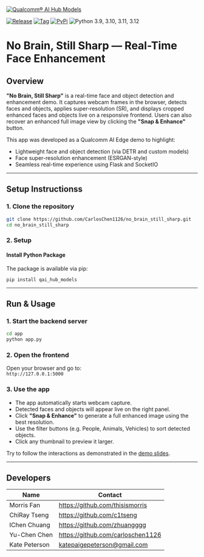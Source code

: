 [![Qualcomm® AI Hub Models](https://qaihub-public-assets.s3.us-west-2.amazonaws.com/qai-hub-models/quic-logo.jpg)](https://aihub.qualcomm.com)

<!-- # [Qualcomm® AI Hub Models](https://aihub.qualcomm.com/) -->

[![Release](https://img.shields.io/github/v/release/quic/ai-hub-models)](https://github.com/quic/ai-hub-models/releases/latest)
[![Tag](https://img.shields.io/github/v/tag/quic/ai-hub-models)](https://github.com/quic/ai-hub-models/releases/latest)
[![PyPi](https://img.shields.io/pypi/v/qai-hub-models)](https://pypi.org/project/qai-hub-models/)
![Python 3.9, 3.10, 3.11, 3.12](https://img.shields.io/badge/python-3.9%2C%203.10%20(Recommended)%2C%203.11%2C%203.12-yellow)

<!-- The Qualcomm® AI Hub Models are a collection of
state-of-the-art machine learning models optimized for deployment on Qualcomm® devices.  -->

<!-- * [List of Models by Category](#model-directory)
* [On-Device Performance Data](https://aihub.qualcomm.com/models)
* [Device-Native Sample Apps](https://github.com/quic/ai-hub-apps)

See supported: [On-Device Runtimes](#on-device-runtimes), [Hardware Targets & Precision](#device-hardware--precision), [Chipsets](#chipsets), [Devices](#devices)

&nbsp;

![Demo](https://user-images.githubusercontent.com/demo/face_enhancement.gif)  
A real-time, browser-based face enhancement app using lightweight detection and super-resolution models. Designed for fast inference and educational demonstration, it showcases low-latency AI inference powered by edge devices. -->

# No Brain, Still Sharp — Real-Time Face Enhancement

## Overview

**"No Brain, Still Sharp"** is a real-time face and object detection and enhancement demo. It captures webcam frames in the browser, detects faces and objects, applies super-resolution (SR), and displays cropped enhanced faces and objects live on a responsive frontend. Users can also recover an enhanced full image view by clicking the **"Snap & Enhance"** button.

This app was developed as a Qualcomm AI Edge demo to highlight:

- Lightweight face and object detection (via DETR and custom models)
- Face super-resolution enhancement (ESRGAN-style)
- Seamless real-time experience using Flask and SocketIO

---


## Setup Instructionss

### 1. Clone the repository

```bash
git clone https://github.com/CarlosChen1126/no_brain_still_sharp.git
cd no_brain_still_sharp
```
### 2. Setup

#### Install Python Package

The package is available via pip:

```shell
pip install qai_hub_models
```

---

##  Run & Usage

### 1. Start the backend server

```bash
cd app
python app.py
```

### 2. Open the frontend

Open your browser and go to:  
 `http://127.0.0.1:5000`

### 3. Use the app

- The app automatically starts webcam capture.
- Detected faces and objects will appear live on the right panel.
- Click **"Snap & Enhance"** to generate a full enhanced image using the best resolution.
- Use the filter buttons (e.g. People, Animals, Vehicles) to sort detected objects.
- Click any thumbnail to preview it larger.

 Try to follow the interactions as demonstrated in the [demo slides](https://www.canva.com/design/DAGs_lJj3Jw/2Mro4jSXDx6zlzmDv9vYAg/edit?ui=eyJBIjp7fX0).

---

## Developers

| Name           | Contact                        |
|----------------|--------------------------------|
| Morris Fan     | https://github.com/thisismorris|
| ChiRay Tseng   | https://github.com/c1tseng      |
| IChen Chuang   | https://github.com/zhuangggg   |
| Yu-Chen Chen   | https://github.com/carloschen1126|
| Kate Peterson  | katepaigepeterson@gmail.com     |

